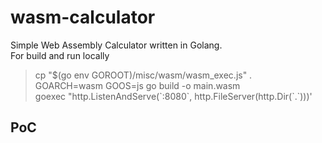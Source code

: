 # wasm-calculator
Simple Web Assembly Calculator written in Golang.<br>
For build and run locally<br>
> cp "$(go env GOROOT)/misc/wasm/wasm_exec.js" . <br>
> GOARCH=wasm GOOS=js go build -o main.wasm <br>
> goexec "http.ListenAndServe(\`:8080\`, http.FileServer(http.Dir(\`.\`)))' <br>
## PoC
